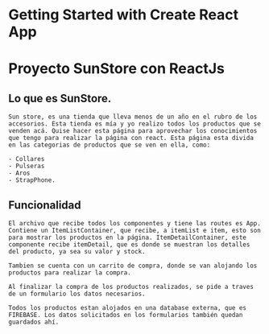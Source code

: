 # Getting Started with Create React App

# Proyecto SunStore con ReactJs

## Lo que es SunStore.

    Sun store, es una tienda que lleva menos de un año en el rubro de los accesorios. Esta tienda es mía y yo realizo todos los productos que se venden acá. Quise hacer esta página para aprovechar los conocimientos que tengo para realizar la página con react. Esta página esta divida en las categorias de productos que se ven en ella, como:

    - Collares
    - Pulseras
    - Aros
    - StrapPhone.


## Funcionalidad

    El archivo que recibe todos los componentes y tiene las routes es App. Contiene un ItemListContainer, que recibe, a itemList e item, esto son para mostrar los productos en la página. ItemDetailContainer, este componente recibe itemDetail, que es donde se muestran los detalles del producto, ya sea su valor y stock.

    Tambien se cuenta con un carrito de compra, donde se van alojando los productos para realizar la compra.

    Al finalizar la compra de los productos realizados, se pide a traves de un formulario los datos necesarios.

    Todos los productos estan alojados en una database externa, que es FIREBASE. Los datos solicitados en los formularios también quedan guardados ahí.
